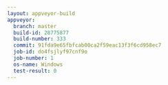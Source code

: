 ```yaml
---
layout: appveyor-build
appveyor:
  branch: master
  build-id: 28775877
  build-number: 333
  commit: 91fda9e65fbfcab00ca2f59eac13f3f6cd958ec7
  job-id: do4fsjlyf97cnf9o
  job-number: 1
  os-name: Windows
  test-result: 0
---
```

